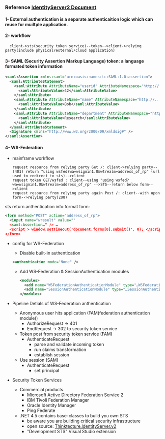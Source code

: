 ### Reference [IdentityServer2 Document](https://github.com/IdentityServer/IdentityServer2/wiki)
#### 1- External authentication is a separate authenticaition logic which can reuse for muiltple application.
#### 2- workflow
```th
  client->sts(security token service)--token-->client->relying party(include physical/external/cloud application)
```
#### 3- SAML (Security Assertion Markup Language) token: a language formated token information
```xml
<saml:Assertion xmlns:saml="urn:oasis:names:tc:SAML:1.0:assertion">
  <saml:AttributeStatement>
    <saml:Attribute AttributeName="userid" AttributeNamespace="http://...">
      <saml:AttributeValue>42</saml:AttributeValue>
    </saml:Attribute>
    <saml:Attribute AttributeName="name" AttributeNamespace="http://... ">
      <saml:AttributeValue>Bob</saml:AttributeValue>
    </saml:Attribute>
    <saml:Attribute AttributeName="department" AttributeNamespace="http://... ">
      <saml:AttributeValue>Research</saml:AttributeValue>
    </saml:Attribute>
  </saml:AttributeStatement>
  <Signature xmlns="http://www.w3.org/2000/09/xmldsig#" />
</saml:Assertion>
```
#### 4- WS-Federation
* mainframe workflow
  ```th
  request resource from relying party Get /: client->relying party--(401) return "using wsfed?wa=wsignin1.0&wtrealm=address_of_rp" (url used to redirect to sts)-->client
  request token GET/wsfed : client--using "using wsfed?wa=wsignin1.0&wtrealm=address_of_rp" -->STS--return below form-->client
  request resource from relying party again Post /: client--with upon form-->relying party(200)
  ```
sts return anthentication info format form:
  ```xml
  <form method="POST" action="address_of_rp">
    <input name="wresult" value=""
    <saml:Assertion…" /> …
    <script > window.setTimeout('document.forms[0].submit()', 0); </script>
  </form>
  ```
* config for WS-Federation
	* Disable built-in authentication
    ```xml
    <authentication mode="None" />
    ```

  * Add WS-Federation & SessionAuthentication modules
  
    ```xml
    <modules>
      <add name="WSFederationAuthenticationModule" type="…WSFederationAuthenticationModule, …" preCondition="managedHandler" />
      <add name="SessionAuthenticationModule" type="…SessionAuthenticationModule, …" preCondition="managedHandler" />
    </modules>
    ```
* Pipeline Detials of WS-Federation anthentication
	* Anonymous user hits application (FAM(federation authentication module))
		* AuthorizeRequest -> 401
		* EndRequest -> 302 to security token service
	* Token post from security token service (FAM)
		* AuthenticateRequest
			* parse and validate incoming token
			* run claims transformation
			* establish session
	* Use session (SAM)
		* AuthenticateRequest
			* set principal
* Security Token Services
	* Commercial products
		* Microsoft Active Directory Federation Service 2
		* IBM Tivoli Federation Manager
		* Oracle Identity Manager
		* Ping Federate
	* .NET 4.5 contains base-classes to build you own STS
		* be aware you are building critical security infrastructure
		* open source: [Thinktecture.IdentityServer.v2](https://github.com/IdentityServer/IdentityServer2)
		* "Development STS" Visual Studio extension
